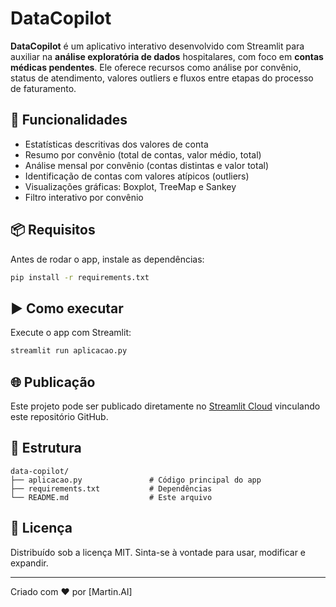 
# DataCopilot

**DataCopilot** é um aplicativo interativo desenvolvido com Streamlit para auxiliar na **análise exploratória de dados** hospitalares, com foco em **contas médicas pendentes**. Ele oferece recursos como análise por convênio, status de atendimento, valores outliers e fluxos entre etapas do processo de faturamento.

## 🚀 Funcionalidades

- Estatísticas descritivas dos valores de conta
- Resumo por convênio (total de contas, valor médio, total)
- Análise mensal por convênio (contas distintas e valor total)
- Identificação de contas com valores atípicos (outliers)
- Visualizações gráficas: Boxplot, TreeMap e Sankey
- Filtro interativo por convênio

## 📦 Requisitos

Antes de rodar o app, instale as dependências:

```bash
pip install -r requirements.txt
```

## ▶️ Como executar

Execute o app com Streamlit:

```bash
streamlit run aplicacao.py
```

## 🌐 Publicação

Este projeto pode ser publicado diretamente no [Streamlit Cloud](https://streamlit.io/cloud) vinculando este repositório GitHub.

## 📁 Estrutura

```
data-copilot/
├── aplicacao.py               # Código principal do app
├── requirements.txt           # Dependências
└── README.md                  # Este arquivo
```

## 📄 Licença

Distribuído sob a licença MIT. Sinta-se à vontade para usar, modificar e expandir.

---

Criado com ❤️ por [Martin.AI]

